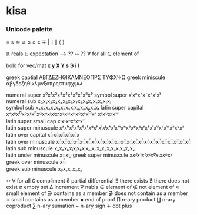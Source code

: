 # kisa

### Unicode palette

= ≈ ≃ ≅ ≤ ≥ ± ∓ | ∣ ∥ ⟨ ⟩

ℝ   reals
𝔼   expectation
⟶  ??
↦   ??
∀  for all 
∈  element of

bold for vec/mat       𝐱 𝐲 𝐗 𝐘 𝐬 𝐒 𝐢 𝐈

greek captial          ΑΒΓΔΕΖΗΘΙΚΛΜΝΞΟΠΡΣ ΤΥΦΧΨΩ
greek miniscule        αβγδεζηθικλμνξοπρςστυφχψω

numeral super          x⁰x¹x²x³x⁴x⁵x⁶x⁷x⁸x⁹
symbol super           xⁱxⁿx⁺x⁻x⁼x⁽x⁾ 	
numeral sub            x₀x₁x₂x₃x₄x₅x₆x₇x₈x₉x₊x₋x₌x₍x₎ 	
symbol sub             xₐxₑxₒxₓxₔxₕxₖxₗxₘxₙxₚxₛxₜ
latin super capital    xᴬxᴮxꟲxᴰxᴱxꟳxᴳxᴴxᴵxᴶxᴷxᴸxᴹxᴺxᴼxᴾxꟴxᴿ xᵀxᵁxⱽxᵂ 			
latin super small cap  xᶦxᶫxᶰx𐞪xᶸx𐞲 	
latin super minuscule  xᵃxᵇxᶜxᵈxᵉxᶠxᵍxʰxⁱxʲxᵏxˡxᵐxⁿxᵒxᵖx𐞥xʳxˢxᵗxᵘxᵛxʷxˣxʸxᶻ
latin over capital     x◌ᷛx◌ᷞx◌ᷟx◌ᷡx◌ᷢx					
latin over minuscule   x◌ͣx◌ᷨx◌ͨx◌ͩx◌ͤx◌ᷫx◌ᷚx◌ͪx◌ͥx◌ᷜx◌ᷝx◌ͫx◌ᷠx◌ͦx◌ᷮx◌ͬx◌ᷤx◌ͭx◌ͧx◌ͮx◌ᷱx◌ͯx◌ᷦ
latin sub minuscule    xₐxₑxₕxᵢxⱼxₖxₗxₘxₙxₒxₚxᵣxₛxₜxᵤxᵥxₓ 		
latin under minuscule  x◌᷊x◌ᪿ
greek super minuscule  x*xᵝxᵞxᵟxᵋxᶿxᶥx*xᵠxᵡ 		
greek over minuscule   x◌ᷩ 																						
greek sub minuscule    xᵦxᵧxᵨxᵩxᵪ

⇿
∀  for all
∁  compliment
∂  partial differential
∃  there exists
∄  there does not exist
∅  empty set
∆  increment
∇  nabla
∈  element of
∉  not element of
∊  small element of
∋  contains as a member
∌  does not contain as a member
∍  small contains as a member
∎  end of proof
∏  n-ary product
∐  n-ary coproduct
∑  n-ary sumation
−  n-ary sign
∔  dot plus
